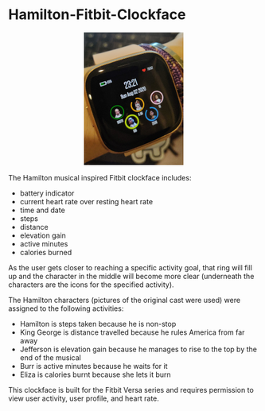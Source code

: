 # Hamilton-Fitbit-Clockface

<p align="center">
  <img src="watch.jpg" alt="preview" width="200" />
</p>

The Hamilton musical inspired Fitbit clockface includes:
* battery indicator
* current heart rate over resting heart rate
* time and date
* steps
* distance
* elevation gain
* active minutes
* calories burned

As the user gets closer to reaching a specific activity goal, that ring will fill up and the character in the middle will become more clear (underneath the characters are the icons for the specified activity).

The Hamilton characters (pictures of the original cast were used) were assigned to the following activities:
* Hamilton is steps taken because he is non-stop
* King George is distance travelled because he rules America from far away
* Jefferson is elevation gain because he manages to rise to the top by the end of the musical
* Burr is active minutes because he waits for it
* Eliza is calories burnt because she lets it burn

This clockface is built for the Fitbit Versa series and requires permission to view user activity, user profile, and heart rate.
